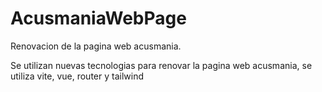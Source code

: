 # AcusmaniaWebPage
Renovacion de la pagina web acusmania.

Se utilizan nuevas tecnologias para renovar la pagina web acusmania, se utiliza vite, vue, router y tailwind
